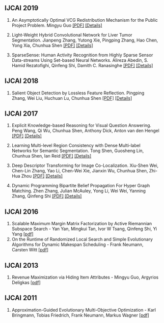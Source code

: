 ## IJCAI 2019
1. An Asymptotically Optimal VCG Redistribution Mechanism for the Public Project Problem. Mingyu Guo [[PDF]](https://www.ijcai.org/proceedings/2019/0045.pdf) [[Details]](https://www.ijcai.org/proceedings/2019/45)

2. Light-Weight Hybrid Convolutional Network for Liver Tumor Segmentation. Jianpeng Zhang, Yutong Xie, Pingping Zhang, Hao Chen, Yong Xia, Chunhua Shen [[PDF]](https://www.ijcai.org/proceedings/2019/0593.pdf) [[Details]](https://www.ijcai.org/proceedings/2019/593)

3. SparseSense: Human Activity Recognition from Highly Sparse Sensor Data-streams Using Set-based Neural Networks. Alireza Abedin, S. Hamid Rezatofighi, Qinfeng Shi, Damith C. Ranasinghe [[PDF]](https://www.ijcai.org/proceedings/2019/0801.pdf) [[Details]](https://www.ijcai.org/proceedings/2019/801)


## IJCAI 2018
1. Salient Object Detection by Lossless Feature Reflection. Pingping Zhang, Wei Liu, Huchuan Lu, Chunhua Shen [[PDF]](https://www.ijcai.org/proceedings/2018/0160.pdf) [[Details]](https://www.ijcai.org/proceedings/2018/160)


## IJCAI 2017
1. Explicit Knowledge-based Reasoning for Visual Question Answering. Peng Wang, Qi Wu, Chunhua Shen, Anthony Dick, Anton van den Hengel [[PDF]](https://www.ijcai.org/proceedings/2017/0179.pdf) [[Details]](https://www.ijcai.org/proceedings/2017/179)

2. Learning Multi-level Region Consistency with Dense Multi-label Networks for Semantic Segmentation. Tong Shen, Guosheng Lin, Chunhua Shen, Ian Reid [[PDF]](https://www.ijcai.org/proceedings/2017/0377.pdf) [[Details]](https://www.ijcai.org/proceedings/2017/377)

3. Deep Descriptor Transforming for Image Co-Localization. Xiu-Shen Wei, Chen-Lin Zhang, Yao Li, Chen-Wei Xie, Jianxin Wu, Chunhua Shen, Zhi-Hua Zhou [[PDF]](https://www.ijcai.org/proceedings/2017/0425.pdf) [[Details]](https://www.ijcai.org/proceedings/2017/425)

4. Dynamic Programming Bipartite Belief Propagation For Hyper   Graph Matching. Zhen Zhang, Julian McAuley, Yong Li, Wei Wei, Yanning Zhang, Qinfeng Shi [[PDF]](https://www.ijcai.org/proceedings/2017/0650.pdf) [[Details]](https://www.ijcai.org/proceedings/2017/650)


## IJCAI 2016

1. Scalable Maximum Margin Matrix Factorization by Active Riemannian Subspace Search -  Yan Yan, Mingkui Tan, Ivor W Tsang, Qinfeng Shi, Yi Yang [[pdf]](https://www.aaai.org/ocs/index.php/IJCAI/IJCAI15/paper/view/11275/11296)
2. On the Runtime of Randomized Local Search and Simple Evolutionary Algorithms for Dynamic Makespan Scheduling -  Frank Neumann, Carsten Witt [[pdf]](https://www.aaai.org/ocs/index.php/IJCAI/IJCAI15/paper/view/10837/11261)



## IJCAI 2013

1. Revenue Maximization via Hiding Item Attributes -  Mingyu Guo, Argyrios Deligkas [[pdf]](https://www.aaai.org/ocs/index.php/IJCAI/IJCAI13/paper/view/6909/6506)



## IJCAI 2011

1. Approximation-Guided Evolutionary Multi-Objective Optimization -  Karl Bringmann, Tobias Friedrich, Frank Neumann, Markus Wagner [[pdf]](https://www.aaai.org/ocs/index.php/IJCAI/IJCAI11/paper/view/2929/3419)
